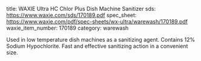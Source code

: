 title: WAXIE Ultra HC Chlor Plus Dish Machine Sanitizer
sds: https://www.waxie.com/sds/170189.pdf
spec_sheet: https://www.waxie.com/pdf/spec-sheets/wx-ultra/warewash/170189.pdf
waxie_item_number: 170189
category: warewash

Used in low temperature dish machines as a sanitizing agent. Contains 12% Sodium Hypochlorite. Fast and effective sanitizing action in a convenient size.

